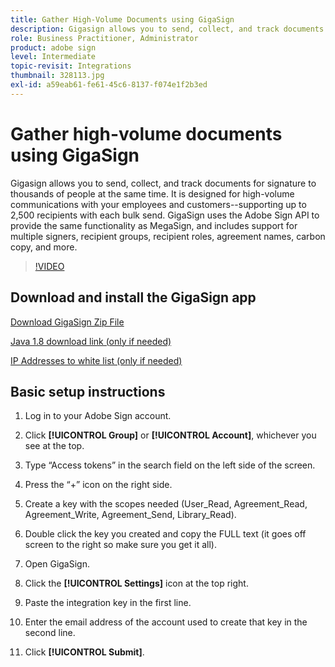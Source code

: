 ```yaml
---
title: Gather High-Volume Documents using GigaSign
description: Gigasign allows you to send, collect, and track documents for signature to thousands of people at the same time
role: Business Practitioner, Administrator
product: adobe sign
level: Intermediate
topic-revisit: Integrations
thumbnail: 328113.jpg
exl-id: a59eab61-fe61-45c6-8137-f074e1f2b3ed
---
```

# Gather high-volume documents using GigaSign

Gigasign allows you to send, collect, and track documents for signature to thousands of people at the same time. It is designed for high-volume communications with your employees and customers--supporting up to 2,500 recipients with each bulk send. GigaSign uses the Adobe Sign API to provide the same functionality as MegaSign, and includes support for multiple signers, recipient groups, recipient roles, agreement names, carbon copy, and more. 

>[!VIDEO](https://video.tv.adobe.com/v/328113?hidetitle=true)

## Download and install the GigaSign app

[Download GigaSign Zip File](https://documentcloud.adobe.com/link/track?uri=urn:aaid:scds:US:8975dbca-98d5-4e66-9164-d21163c91c7f)

[Java 1.8 download link (only if needed)](https://www.oracle.com/java/technologies/javase/javase8-archive-downloads.html)

[IP Addresses to white list (only if needed)](https://helpx.adobe.com/sign/system-requirements.html#IPs)

## Basic setup instructions

1. Log in to your Adobe Sign account.

1. Click **[!UICONTROL Group]** or **[!UICONTROL Account]**, whichever you see at the top.

1. Type “Access tokens” in the search field on the left side of the screen.

1. Press the “+” icon on the right side.

1. Create a key with the scopes needed (User_Read, Agreement_Read, Agreement_Write, Agreement_Send, Library_Read).

1. Double click the key you created and copy the FULL text (it goes off screen to the right so make sure you get it all).

1. Open GigaSign.

1. Click the **[!UICONTROL Settings]** icon at the top right.

1. Paste the integration key in the first line.

1. Enter the email address of the account used to create that key in the second line.

1. Click **[!UICONTROL Submit]**.
